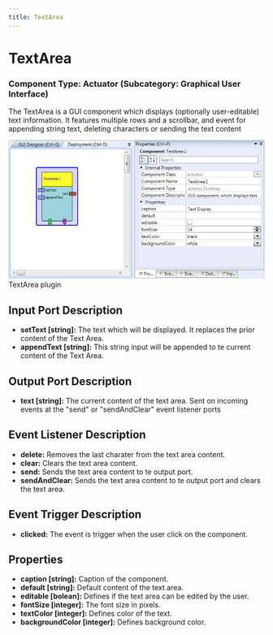```yaml
---
title: TextArea
---
```


# TextArea

### Component Type: Actuator (Subcategory: Graphical User Interface)

The TextArea is a GUI component which displays (optionally user-editable) text information.
It features multiple rows and a scrollbar, and event for appending string text, deleting characters or sending the text content

![Screenshot: TextArea plugin](./img/TextArea.jpg "Screenshot: TextArea plugin")  
TextArea plugin

## Input Port Description

- **setText \[string\]:** The text which will be displayed.
  It replaces the prior content of the Text Area.
- **appendText \[string\]:** This string input will be appended to te current content of the Text Area.

## Output Port Description

- **text \[string\]:** The current content of the text area.
  Sent on incoming events at the "send" or "sendAndClear" event listener ports

## Event Listener Description

- **delete:** Removes the last charater from the text area content.
- **clear:** Clears the text area content.
- **send:** Sends the text area content to te output port.
- **sendAndClear:** Sends the text area content to te output port and clears the text area.

## Event Trigger Description

- **clicked:** The event is trigger when the user click on the component.

## Properties

- **caption \[string\]:** Caption of the component.
- **default \[string\]:** Default content of the text area.
- **editable \[bolean\]:** Defines if the text area can be edited by the user.
- **fontSize \[integer\]:** The font size in pixels.
- **textColor \[integer\]:** Defines color of the text.
- **backgroundColor \[integer\]:** Defines background color.
